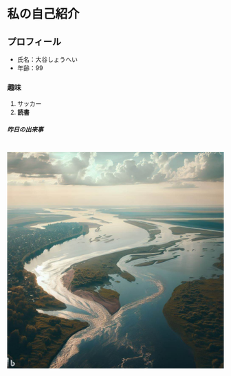 # 私の自己紹介
## プロフィール
- 氏名：大谷しょうへい
- 年齢：99
### 趣味
1. サッカー
2. **読書**
##### 昨日の出来事
　　![私の写真](image.jpg)

